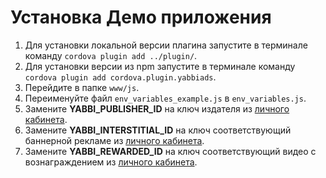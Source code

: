 # Установка Демо приложения

1. Для установки локальной версии плагина запустите в терминале команду `cordova plugin add ../plugin/`.
2. Для установки версии из npm запустите в терминале команду `cordova plugin add cordova.plugin.yabbiads`.
3. Перейдите в папке `www/js`. 
4. Переименуйте файл `env_variables_example.js` в `env_variables.js`.
5. Замените **YABBI_PUBLISHER_ID** на ключ издателя из [личного кабинета](https://mobileadx.ru).
6. Замените **YABBI_INTERSTITIAL_ID** на ключ соответствующий баннерной рекламе из [личного кабинета](https://mobileadx.ru).
7. Замените **YABBI_REWARDED_ID** на ключ соответствующий видео с вознаграждением из [личного кабинета](https://mobileadx.ru).
